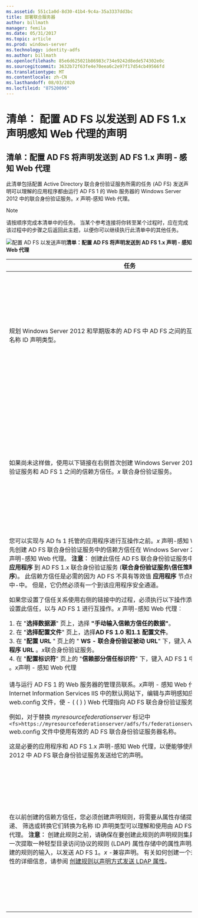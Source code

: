 ```yaml
---
ms.assetid: 551c1a0d-8d30-41b4-9c4a-35a3337dd3bc
title: 部署联合服务器
author: billmath
manager: femila
ms.date: 05/31/2017
ms.topic: article
ms.prod: windows-server
ms.technology: identity-adfs
ms.author: billmath
ms.openlocfilehash: 85e6d625021b86983c734e9242d8ede574302e0c
ms.sourcegitcommit: 3632b72f63fe4e70eea6c2e97f17d54cb49566fd
ms.translationtype: MT
ms.contentlocale: zh-CN
ms.lasthandoff: 08/03/2020
ms.locfileid: "87520096"
---
```

# <a name="checklist-configuring-ad-fs-to-send-claims-to-an-ad-fs-1x-claims-aware-web-agent"></a>清单︰ 配置 AD FS 以发送到 AD FS 1.x 声明感知 Web 代理的声明


## <a name="checklist-configuring-ad-fs-to-send-claims-to-an-adfs1x-claims-aware-web-agent"></a>清单：配置 AD FS 将声明发送到 AD FS 1.x 声明 \- 感知 Web 代理
此清单包括配置 Active Directory 联合身份验证服务所需的任务 \(AD FS\) 发送声明可以理解的应用程序都由运行 AD FS 1 的 Web 服务器的 Windows Server 2012 中的联合身份验证服务。*x* 声明\-感知 Web 代理。

> [!NOTE]
> 请按顺序完成本清单中的任务。 当某个参考连接将你转至某个过程时，应在完成该过程中的步骤之后返回此主题，以便你可以继续执行此清单中的其他任务。

![配置 AD FS 以发送声明](media/2b05dce3-938f-4168-9b8f-1f4398cbdb9b.gif)**清单：配置 AD FS 将声明发送到 AD FS 1.x 声明 \- 感知 Web 代理**

|任务|参考|
|--------|-------------|
|规划 Windows Server 2012 和早期版本的 AD FS 中 AD FS 之间的互操作性，并详细了解名称 ID 声明类型。|![配置 AD FS 以便发送](media/faa393df-4856-4431-9eda-4f4e5be72a90.gif)[与 AD FS 1.X 互操作性的声明规划](/previous-versions/windows/it-pro/windows-server-2012-R2-and-2012/ff678040(v=ws.11))|
|如果尚未这样做，使用以下链接在右侧首次创建 Windows Server 2012 中 AD FS 联合身份验证服务和 AD FS 1 之间的信赖方信任。*x* 联合身份验证服务。|[清单：配置 AD FS 以将声明发送到 AD FS 1.x 联合身份验证服务](Checklist--Configuring-AD-FS-to-Send-Claims-to-an-AD-FS-1.x-Federation-Service.md)|
|您可以实现与 AD fs 1 托管的应用程序进行互操作之前。*x* 声明\-感知 Web 代理，您必须首先创建 AD FS 联合身份验证服务中的信赖方信任在 Windows Server 2012 中 AD fs 1。 *x* 声明\-感知 Web 代理。 **注意︰** 创建此信任 AD FS 联合身份验证服务中的是添加新的等效项 **应用程序** 到 AD FS 1.x 联合身份验证服务 \(**联合身份验证服务\\信任策略\\我的组织\\应用程序**\)。 此信赖方信任是必需的因为 AD FS 不具有等效值 **应用程序** 节点在其自己的管理单元中\-中。 但是，它仍然必须有一个到该应用程序安全通道。<p>如果您设置了信任关系使用右侧的链接中的过程，必须执行以下操作添加信赖方信任向导中设置此信任，以与 AD FS 1 进行互操作。*x* 声明\-感知 Web 代理︰<p>1. 在 "**选择数据源**" 页上，选择 **"手动输入信赖方信任的数据"**。<br />2. 在 "**选择配置文件**" 页上，选择**AD FS 1.0 和1.1 配置文件**。<br />3. 在 "**配置 URL** " 页上的 " **WS \- 联合身份验证被动 URL**" 下，键入 AD FS 1 中定义的**应用程序 URL** 。*x*联合身份验证服务。<br />4. 在 "**配置标识符**" 页上的 "**信赖部分信任标识符**" 下，键入 AD FS 1 中定义的**应用程序 URL** 。*x*声明 \- 感知 Web 代理|![配置 AD FS 以发送声明](media/faa393df-4856-4431-9eda-4f4e5be72a90.gif)[手动创建信赖方信任](../../ad-fs/operations/Create-a-Relying-Party-Trust.md)|
|请与运行 AD FS 1 的 Web 服务器的管理员联系。*x*声明 \- 感知 Web 代理，并让管理员在 Internet Information Services IIS 中的默认网站下，编辑与声明感知应用程序关联的 web.config 文件，使 \- \( \( \) \) Web 代理指向 AD FS 联合身份验证服务。<p>例如，对于替换 *myresourcefederationserver* 标记中 `<fs>https://myresourcefederationserver/adfs/fs/federationserverservice.asmx</fs>` web.config 文件中使用有效的 AD FS 联合身份验证服务器名称。<p>这是必要的应用程序和 AD FS 1.x 声明\-感知 Web 代理，以便能够使用从 Windows Server 2012 中 AD FS 联合身份验证服务发送给它的声明。|N\/A|
|在以前创建的信赖方信任，您必须创建声明规则，将需要从属性存储提取的传入声明和传递、 筛选或转换它们转换为名称 ID 声明类型可以理解和使用由 AD FS 1。*x* 声明\-感知 Web 代理。 **注意︰** 创建此规则之前，请确保在要创建此规则的声明规则集具有位于它之前它是第一次提取一种轻型目录访问协议的规则 \(LDAP\) 属性存储中的属性声明。 此声明将用作你创建的规则的输入，以发送 AD FS 1。*x* \-兼容声明。 有关如何创建一个规则以提取 LDAP 属性的详细信息，请参阅 [创建规则以声明方式发送 LDAP 属性](../../ad-fs/operations/Create-a-Rule-to-Send-LDAP-Attributes-as-Claims.md)。|![配置 AD FS 以发送声明](media/faa393df-4856-4431-9eda-4f4e5be72a90.gif)[创建一个规则以发送 AD FS 1.X 兼容声明](../../ad-fs/operations/Create-a-Rule-to-Send-an-AD-FS-1x-Compatible-Claim.md)|

